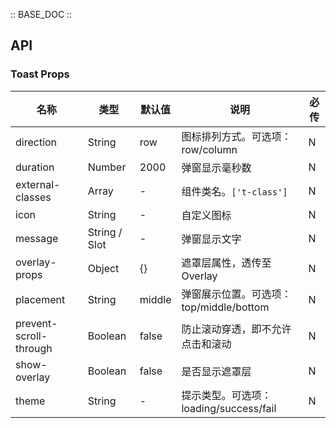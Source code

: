 :: BASE_DOC ::

## API

### Toast Props

名称 | 类型 | 默认值 | 说明 | 必传
-- | -- | -- | -- | --
direction | String | row | 图标排列方式。可选项：row/column | N
duration | Number | 2000 | 弹窗显示毫秒数 | N
external-classes | Array | - | 组件类名。`['t-class']` | N
icon | String | - | 自定义图标 | N
message | String / Slot | - | 弹窗显示文字 | N
overlay-props | Object | {} | 遮罩层属性，透传至 Overlay | N
placement | String | middle | 弹窗展示位置。可选项： top/middle/bottom | N
prevent-scroll-through | Boolean | false | 防止滚动穿透，即不允许点击和滚动 | N
show-overlay | Boolean | false | 是否显示遮罩层 | N
theme | String | - | 提示类型。可选项：loading/success/fail | N
